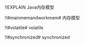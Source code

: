 !!EXPLAIN
Java内存模型


!!#mainmemandworkmem# 内存模型



!!#volatile# volatile


!!#synchronized# synchronized




